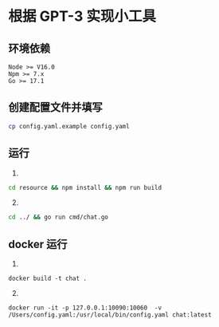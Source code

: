 # 根据 GPT-3 实现小工具  


## 环境依赖

```linux
Node >= V16.0
Npm >= 7.x
Go >= 17.1
```

## 创建配置文件并填写

```sh
cp config.yaml.example config.yaml
```

## 运行

1.
```sh
cd resource && npm install && npm run build
```

2. 
```sh
cd ../ && go run cmd/chat.go
```

## docker 运行

1.
```
docker build -t chat .
```

2.
```
docker run -it -p 127.0.0.1:10090:10060  -v /Users/config.yaml:/usr/local/bin/config.yaml chat:latest
```
